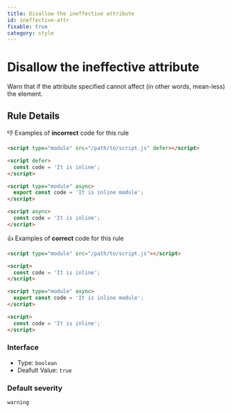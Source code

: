 ```yaml
---
title: Disallow the ineffective attribute
id: ineffective-attr
fixable: true
category: style
---
```


# Disallow the ineffective attribute

Warn that if the attribute specified cannot affect (in other words, mean-less) the element.

## Rule Details

👎 Examples of **incorrect** code for this rule

```html
<script type="module" src="/path/to/script.js" defer></script>

<script defer>
  const code = 'It is inline';
</script>

<script type="module" async>
  export const code = 'It is inline module';
</script>

<script async>
  const code = 'It is inline';
</script>
```

👍 Examples of **correct** code for this rule

```html
<script type="module" src="/path/to/script.js"></script>

<script>
  const code = 'It is inline';
</script>

<script type="module" async>
  export const code = 'It is inline module';
</script>

<script>
  const code = 'It is inline';
</script>
```

### Interface

- Type: `boolean`
- Deafult Value: `true`

### Default severity

`warning`
